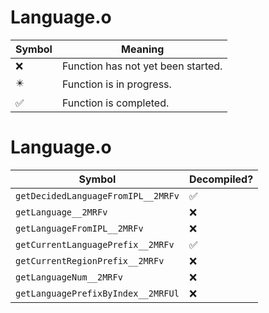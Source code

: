 # Language.o
| Symbol | Meaning 
| ------------- | ------------- 
| :x: | Function has not yet been started. 
| :eight_pointed_black_star: | Function is in progress. 
| :white_check_mark: | Function is completed. 


# Language.o
| Symbol | Decompiled? |
| ------------- | ------------- |
| `getDecidedLanguageFromIPL__2MRFv` | :white_check_mark: |
| `getLanguage__2MRFv` | :x: |
| `getLanguageFromIPL__2MRFv` | :x: |
| `getCurrentLanguagePrefix__2MRFv` | :white_check_mark: |
| `getCurrentRegionPrefix__2MRFv` | :x: |
| `getLanguageNum__2MRFv` | :x: |
| `getLanguagePrefixByIndex__2MRFUl` | :x: |
